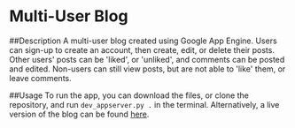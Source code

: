 Multi-User Blog
===============

##Description
A multi-user blog created using Google App Engine. Users can sign-up to create an account, then create, edit, or delete their posts. Other users' posts can be 'liked', or 'unliked', and comments can be posted and edited. Non-users can still view posts, but are not able to 'like' them, or leave comments.

##Usage
To run the app, you can download the files, or clone the repository, and run `dev_appserver.py .` in the terminal. Alternatively, a live version of the blog can be found [here](http://andrewalderton.github.io/fullstack-nanodegree-multi-user-blog).
